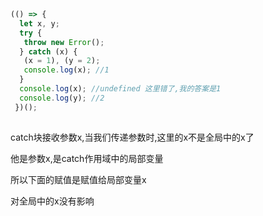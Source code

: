 ```js
(() => {
  let x, y;
  try {
   throw new Error();
  } catch (x) {
   (x = 1), (y = 2);
   console.log(x); //1
  }
  console.log(x); //undefined 这里错了,我的答案是1
  console.log(y); //2
 })();
 
```

catch块接收参数x,当我们传递参数时,这里的x不是全局中的x了

他是参数x,是catch作用域中的局部变量	

所以下面的赋值是赋值给局部变量x

对全局中的x没有影响

